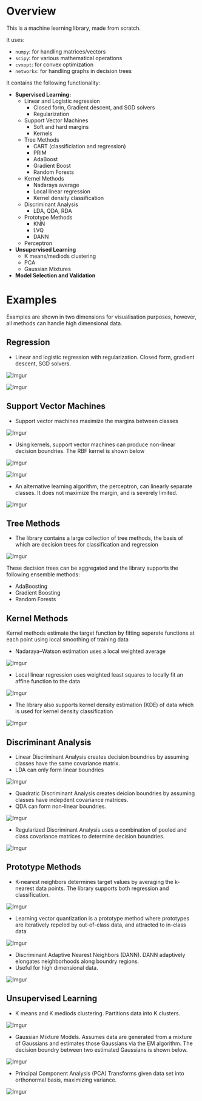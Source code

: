 # Overview

This is a machine learning library, made from scratch.  

It uses:
* `numpy`: for handling matrices/vectors
* `scipy`: for various mathematical operations
* `cvxopt`: for convex optimization
* `networkx`: for handling graphs in decision trees

It contains the following functionality:
* **Supervised Learning:**
  * Linear and Logistic regression
    * Closed form, Gradient descent, and SGD solvers
    * Regularization
  * Support Vector Machines
    * Soft and hard margins
    * Kernels
  * Tree Methods
    * CART (classificiation and regression)
    * PRIM
    * AdaBoost
    * Gradient Boost
    * Random Forests
  * Kernel Methods
    * Nadaraya average
    * Local linear regression
    * Kernel density classification
  * Discriminant Analysis
    * LDA, QDA, RDA
  * Prototype Methods
    * KNN
    * LVQ
    * DANN
  * Perceptron
* **Unsupervised Learning**
  * K means/mediods clustering
  * PCA
  * Gaussian Mixtures
* **Model Selection and Validation**

# Examples
Examples are shown in two dimensions for visualisation purposes, however, all methods can handle high dimensional data.
## Regression

* Linear and logistic regression with regularization.  Closed form, gradient descent, SGD solvers.

![Imgur](http://i.imgur.com/MDecAmb.png)

![Imgur](http://i.imgur.com/dtihcxa.png)

## Support Vector Machines

* Support vector machines maximize the margins between classes

![Imgur](http://i.imgur.com/wojgsUN.png)

* Using kernels, support vector machines can produce non-linear decision boundries.  The RBF kernel is shown below

![Imgur](http://i.imgur.com/crDrds0.png)

![Imgur](http://i.imgur.com/NJ2oKls.png)

* An alternative learning algorithm, the perceptron, can linearly separate classes.  It does not maximize the margin, and is severely limited.

![Imgur](http://i.imgur.com/0XtFnWk.png)

## Tree Methods

* The library contains a large collection of tree methods, the basis of which are decision trees for classification and regression

![Imgur](http://i.imgur.com/Mf3KRCl.png)

These decision trees can be aggregated and the library supports the following ensemble methods:
* AdaBoosting
* Gradient Boosting
* Random Forests

## Kernel Methods

Kernel methods estimate the target function by fitting seperate functions at each point using local smoothing of training data

* Nadaraya–Watson estimation uses a local weighted average

![Imgur](http://i.imgur.com/EsqDMsS.png)

* Local linear regression uses weighted least squares to locally fit an affine function to the data

![Imgur](http://i.imgur.com/1hiVYKw.png)

* The library also supports kernel density estimation (KDE) of data which is used for kernel density classification

![Imgur](http://i.imgur.com/7pGHjf0.png)

## Discriminant Analysis

* Linear Discriminant Analysis creates decision boundries by assuming classes have the same covariance matrix.
* LDA can only form linear boundries

![Imgur](http://i.imgur.com/J9M3OBH.png)

* Quadratic Discriminant Analysis creates deicion boundries by assuming classes have indepdent covariance matrices.
* QDA can form non-linear boundries.

![Imgur](http://i.imgur.com/QpWG7UJ.png)

* Regularized Discriminant Analysis uses a combination of pooled and class covariance matrices to determine decision boundries.

![Imgur](http://i.imgur.com/AQ7bYWU.png)

## Prototype Methods

* K-nearest neighbors determines target values by averaging the k-nearest data points.  The library supports both regression and classification.

![Imgur](http://i.imgur.com/L7svJaA.png)

* Learning vector quantization is a prototype method where prototypes are iteratively repeled by out-of-class data, and attracted to in-class data

![Imgur](http://i.imgur.com/tSC85zu.png)

* Discriminant Adaptive Nearest Neighbors (DANN). DANN adaptively elongates neighborhoods along boundry regions.
* Useful for high dimensional data.

![Imgur](http://i.imgur.com/jyiq2z8.png)

## Unsupervised Learning

* K means and K mediods clustering.  Partitions data into K clusters.

![Imgur](http://i.imgur.com/cwLxmyR.png)

* Gaussian Mixture Models.  Assumes data are generated from a mixture of Gaussians and estimates those Gaussians via the EM algorithm.  The decision boundry between two estimated Gaussians is shown below.

![Imgur](http://i.imgur.com/3c0RAmj.png)

* Principal Component Analysis (PCA) Transforms given data set into orthonormal basis, maximizing variance.

![Imgur](http://i.imgur.com/un3ItuG.png)


